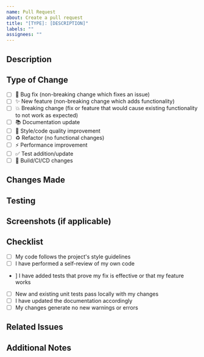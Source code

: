 ```yaml
---
name: Pull Request
about: Create a pull request
title: "[TYPE]: [DESCRIPTION]"
labels: ""
assignees: ""
---
```


## Description

<!-- Describe the changes you made -->

## Type of Change

- [ ] 🐛 Bug fix (non-breaking change which fixes an issue)
- [ ] ✨ New feature (non-breaking change which adds functionality)
- [ ] 💥 Breaking change (fix or feature that would cause existing functionality to not work as expected)
- [ ] 📚 Documentation update
- [ ] 🎨 Style/code quality improvement
- [ ] ♻️ Refactor (no functional changes)
- [ ] ⚡ Performance improvement
- [ ] ✅ Test addition/update
- [ ] 🔧 Build/CI/CD changes

## Changes Made

<!-- List the specific changes you made -->

## Testing

<!-- Describe the tests you ran and their results -->

## Screenshots (if applicable)

<!-- Add screenshots to help explain your changes -->

## Checklist

- [ ] My code follows the project's style guidelines
- [ ] I have performed a self-review of my own code
- ] I have added tests that prove my fix is effective or that my feature works
- [ ] New and existing unit tests pass locally with my changes
- [ ] I have updated the documentation accordingly
- [ ] My changes generate no new warnings or errors

## Related Issues

<!-- Link to any related issues this PR addresses -->

## Additional Notes

<!-- Any additional information or context -->
